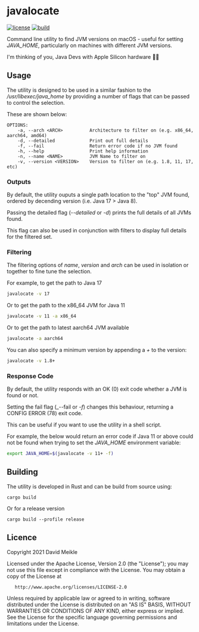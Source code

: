 # javalocate
[![license](https://img.shields.io/github/license/dameikle/javalocate.svg?maxAge=2592000)](https://github.com/dameikle/javalocate/blob/main/LICENSE)
[![build](https://github.com/dameikle/javalocate/actions/workflows/rust.yml/badge.svg)](https://github.com/dameikle/javalocate/actions)

Command line utility to find JVM versions on macOS - useful for setting _JAVA_HOME_, particularly on machines with different JVM versions. 

I'm thinking of you, Java Devs with Apple Silicon hardware 🐱‍💻

## Usage

The utility is designed to be used in a similar fashion to the _/usr/libexec/java_home_ by providing 
a number of flags that can be passed to control the selection.

These are shown below:

```
OPTIONS:
    -a, --arch <ARCH>          Architecture to filter on (e.g. x86_64, aarch64, amd64)
    -d, --detailed             Print out full details
    -f, --fail                 Return error code if no JVM found
    -h, --help                 Print help information
    -n, --name <NAME>          JVM Name to filter on
    -v, --version <VERSION>    Version to filter on (e.g. 1.8, 11, 17, etc)
```

### Outputs
By default, the utility ouputs a single path location to the "top" JVM found, ordered by decending version (i.e. Java 17 > Java 8).

Passing the detailed flag (_--detailed_ or _-d_) prints the full details of all JVMs found.

This flag can also be used in conjunction with filters to display full details for the filtered set.

### Filtering

The filtering options of _name_, _version_ and _arch_ can be used in isolation or together to fine tune the selection.

For example, to get the path to Java 17
```bash
javalocate -v 17
```

Or to get the path to the x86_64 JVM for Java 11 
```bash
javalocate -v 11 -a x86_64
```

Or to get the path to latest aarch64 JVM available
```bash
javalocate -a aarch64
```

You can also specify a minimum version by appending a _+_ to the version:
```bash
javalocate -v 1.8+
```

### Response Code

By default, the utility responds with an OK (0) exit code whether a JVM is found or not.

Setting the fail flag (_--fail or _-f_) changes this behaviour, returning a CONFIG ERROR (78) exit code.

This can be useful if you want to use the utility in a shell script.

For example, the below would return an error code if Java 11 or above could not be found when trying to set the _JAVA_HOME_ environment variable:
```bash
export JAVA_HOME=$(javalocate -v 11+ -f)
```

## Building

The utility is developed in Rust and can be build from source using:

```
cargo build
```

Or for a release version
```
cargo build --profile release
```

## Licence
Copyright 2021 David Meikle

Licensed under the Apache License, Version 2.0 (the "License");
you may not use this file except in compliance with the License.
You may obtain a copy of the License at

       http://www.apache.org/licenses/LICENSE-2.0

Unless required by applicable law or agreed to in writing, software
distributed under the License is distributed on an "AS IS" BASIS,
WITHOUT WARRANTIES OR CONDITIONS OF ANY KIND, either express or implied.
See the License for the specific language governing permissions and
limitations under the License.
